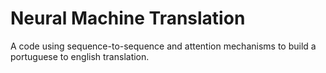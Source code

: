 # Neural Machine Translation

A code using sequence-to-sequence and attention mechanisms to build a portuguese to english translation.
